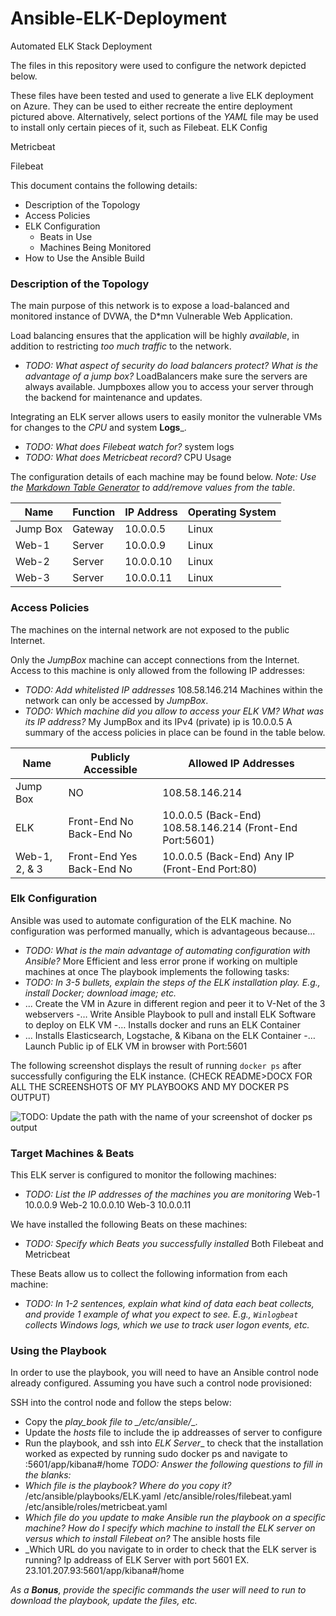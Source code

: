 # Ansible-ELK-Deployment
Automated ELK Stack Deployment

The files in this repository were used to configure the network depicted below.
 

These files have been tested and used to generate a live ELK deployment on Azure. They can be used to either recreate the entire deployment pictured above. Alternatively, select portions of the _YAML_ file may be used to install only certain pieces of it, such as Filebeat.
ELK Config
 
Metricbeat
 

Filebeat
 

This document contains the following details:
- Description of the Topology
- Access Policies
- ELK Configuration
  - Beats in Use
  - Machines Being Monitored
- How to Use the Ansible Build


### Description of the Topology

The main purpose of this network is to expose a load-balanced and monitored instance of DVWA, the D*mn Vulnerable Web Application.

Load balancing ensures that the application will be highly _available_, in addition to restricting _too much traffic_ to the network.
- _TODO: What aspect of security do load balancers protect? What is the advantage of a jump box?_
LoadBalancers make sure the servers are always available. Jumpboxes allow you to access your server through the backend for maintenance and updates.

Integrating an ELK server allows users to easily monitor the vulnerable VMs for changes to the _CPU_ and system __Logs___.
- _TODO: What does Filebeat watch for?_ system logs
- _TODO: What does Metricbeat record?_ CPU Usage

The configuration details of each machine may be found below.
_Note: Use the [Markdown Table Generator](http://www.tablesgenerator.com/markdown_tables) to add/remove values from the table_.

| Name     | Function | IP Address | Operating System |
|----------|----------|------------|------------------|
| Jump Box | Gateway  | 10.0.0.5   |     Linux        |
| Web-1    |  Server  | 10.0.0.9   |     Linux        |
| Web-2    |  Server  | 10.0.0.10  |     Linux        |
| Web-3    |  Server  | 10.0.0.11  |     Linux        |

### Access Policies

The machines on the internal network are not exposed to the public Internet. 

Only the _JumpBox_ machine can accept connections from the Internet. Access to this machine is only allowed from the following IP addresses:
- _TODO: Add whitelisted IP addresses_
108.58.146.214
Machines within the network can only be accessed by _JumpBox_.
- _TODO: Which machine did you allow to access your ELK VM? What was its IP address?_
My JumpBox and its IPv4 (private) ip is 10.0.0.5
A summary of the access policies in place can be found in the table below.

| Name     | Publicly Accessible | Allowed IP Addresses |
|----------|---------------------|----------------------|
| Jump Box | NO                  | 108.58.146.214|
|    ELK      | Front-End No Back-End No  | 10.0.0.5 (Back-End) 108.58.146.214 (Front-End Port:5601) |
|   Web-1, 2, & 3  |Front-End Yes Back-End No | 10.0.0.5 (Back-End) Any IP (Front-End Port:80) |

### Elk Configuration

Ansible was used to automate configuration of the ELK machine. No configuration was performed manually, which is advantageous because...
- _TODO: What is the main advantage of automating configuration with Ansible?_
More Efficient and less error prone if working on multiple machines at once
The playbook implements the following tasks:
- _TODO: In 3-5 bullets, explain the steps of the ELK installation play. E.g., install Docker; download image; etc._
- ... Create the VM in Azure in different region and peer it to V-Net of the 3 webservers
-… Write Ansible Playbook to pull and install ELK Software to deploy on ELK VM
 -… Installs docker and runs an ELK Container
- ... Installs Elasticsearch, Logstache, & Kibana on the ELK Container
-…  Launch Public ip of ELK VM in browser with Port:5601




The following screenshot displays the result of running `docker ps` after successfully configuring the ELK instance.
(CHECK README>DOCX FOR ALL THE SCREENSHOTS OF MY PLAYBOOKS AND MY DOCKER PS OUTPUT)
 

![TODO: Update the path with the name of your screenshot of docker ps output](Images/docker_ps_output.png)

### Target Machines & Beats
This ELK server is configured to monitor the following machines:
- _TODO: List the IP addresses of the machines you are monitoring_
Web-1 10.0.0.9
Web-2 10.0.0.10
Web-3 10.0.0.11

We have installed the following Beats on these machines:
- _TODO: Specify which Beats you successfully installed_
Both Filebeat and Metricbeat


These Beats allow us to collect the following information from each machine:
- _TODO: In 1-2 sentences, explain what kind of data each beat collects, and provide 1 example of what you expect to see. E.g., `Winlogbeat` collects Windows logs, which we use to track user logon events, etc._

### Using the Playbook
In order to use the playbook, you will need to have an Ansible control node already configured. Assuming you have such a control node provisioned: 

SSH into the control node and follow the steps below:
- Copy the __play_book_ file to _/etc/ansible/__.
- Update the _hosts_ file to include the ip addreasses of server to configure
- Run the playbook, and ssh into _ELK Server__ to check that the installation worked as expected by running sudo docker ps and navigate to <ip of ELK VM>:5601/app/kibana#/home 
_TODO: Answer the following questions to fill in the blanks:_
- _Which file is the playbook? Where do you copy it?_
/etc/ansible/playbooks/ELK.yaml
/etc/ansible/roles/filebeat.yaml
/etc/ansible/roles/metricbeat.yaml
- _Which file do you update to make Ansible run the playbook on a specific machine? How do I specify which machine to install the ELK server on versus which to install Filebeat on?_
The ansible hosts file
- _Which URL do you navigate to in order to check that the ELK server is running?
Ip addreass of ELK Server with port 5601 EX.
23.101.207.93:5601/app/kibana#/home

_As a **Bonus**, provide the specific commands the user will need to run to download the playbook, update the files, etc._
